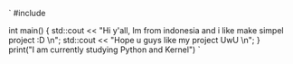 `
#include <iostream>

int main() {
      std::cout << "Hi y'all,  Im from indonesia and i like make simpel project :D \n";
      std::cout << "Hope u guys like my project UwU \n";
}
`
`
print("I am currently studying Python and Kernel")
`

